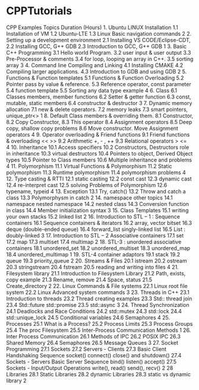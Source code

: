 # CPPTutorials
CPP Examples
Topics
Duration
(Hours)
    1. Ubuntu LINUX Installation
        1.1 Installation of VM
        1.2 Ubuntu-LTE
        1.3 Linux Basic navigation commands
2
    2. Setting up a development environment
        2.1 Installing VS CODE/Eclipse-CDT, 
        2.2 Installing GCC, G++ GDB
        2.3 Introduction to GCC, G++ GDB
1
    3. Basic C++ Programming 
        3.1 Hello world Program.
        3.2 user input & user output
        3.3 Pre-Processor & comments
        3.4 for loop, looping an array in C++.
        3.5 sorting array
3
    4. Command line Compiling and Linking
        4.1 Installing CMAKE
        4.2 Compiling larger applications.
        4.3 Introduction to GDB and using GDB
2
    5. Functions & Function templates
5.1 Functions & Function Overloading
            5.2 Pointer pass by value & reference.
5.3 Reference operator, const parameter
5.4 function template 
5.5 Sorting any data type example
4
    6. Class 
        6.1 Classes members, member functions
        6.2 Setter & getter function
        6.3 const, mutable, static members
        6.4 constructor & destructor
3
    7. Dynamic memory allocation
        7.1 new & delete operators.
        7.2 memory leaks
        7.3 smart pointers, unique_ptr<>
1
    8. Default Class members & overriding them.
        8.1 Constructor, 
        8.2 Copy Constructor,
        8.3 This operator
        8.4 Assignment operators 
        8.5 Deep copy, shallow copy problems
        8.6 Move constructor. Move Assignment operators
4
    9. Operator overloading & Friend functions
        9.1  Friend functions & overloading << >>
        9.2  Arithmetic  +, - , ++
        9.3 Relational operators > <=  
4
    10.   Inheritance
        10.1 Access specifiers
        10.2 Constructors, Destructors role in inheritance
        10.3 virtual destructors
        10.4 Pointers to object, Derived Object types
        10.5 Pointer to Class members
        10.6 Multiple inheritance and problems
4
    11. Polymorphism
11.1 Virtual Functions & Polymorphism
11.2 Static polymorphism 
               11.3 Runtime polymorphism
               11.4 polymorphism problems
4
    12. Type casting & RTTI
        12.1 static casting
        12.2 const cast
        12.3 dynamic cast
        12.4 re-interpret cast
        12.5 solving Problems of Polymorphism
        12.6 typename, typeid
4
    13. Exception
        13.1 Try, catch()
        13.2 Throw and catch a class
        13.3 Polymorphysm in catch
2
    14. namespace other topics
        14.1 namespace nested namespace
        14.2 nested class
        14.3 Conversion function in class
        14.4 Member initialization syntax
3
    15. Class Templates
        15.1 writing your own stacks
        15.2 linked list
2
    16. Introduction to STL – 1 : Sequence containers
            16.1 Sequence containers & iterators
16.2 array, vector bitset
16.3 deque (double-ended queue)
            16.4 forward_list  singly-linked list
        16.5  List : doubly-linked 
3
    17. Introduction to STL – 2 Associative containers
    17.1 set
    17.2 map
    17.3 multiset
    17.4 multimap
2
    18. STL-3 : unordered associative containers 
        18.1 unordered_set
        18.2 unordered_multiset
        18.3 unordered_map
        18.4 unordered_multimap
1
    19. STL-4 container adaptors 
        19.1 stack
        19.2 queue
        19.3 priority_queue
2
    20. Streams & Files
        20.1 istream
        20.2 ostream
        20.3 stringstream
        20.4 fstream
        20.5 reading and writing into files
4
    21. Filesystem library
        21.1 Introduction to Filesystem Library
        21.2 Path, exists, copy example
        21.3 Rename, remove
        21.4 Space, status
        21.5 Create_directory
2
    22. Linux Commands & File systems
        22.1 Linux root file system 
        22.2 Linux Advanced system commands
3
    23. Threads in C++
        23.1 Introduction to threads
        23.2 Thread creating examples
        23.3 Std:: thread join
        23.4 Std::future std::promise
        23.5 std::async
3
    24. Thread Synchronization
        24.1 Deadlocks and Race Conditions
        24.2 std::mutex 
        24.3 std::lock
        24.4 std::unique_lock
        24.5 Conditional variables 
        24.6 Semaphores
4
    25. Processes
        25.1 What is a Process?
        25.2 Process Limits
        25.3 Process Groups
        25.4 The proc Filesystem
        25.5 Inter-Process Communication Methods
1
    26. Inter Process Communication
26.1 Methods of IPC
            26.2 POSIX IPC
            26.3 Shared Memory
            26.4 Semaphores
            26.5 Message Queues
3
    27.  Socket Programming
27.1 Sockets 
            27.2 Servers - Clients
            27.3 Basic Client Handshaking Sequence
socket()
connect()
close() and shutdown()
             27.4 Sockets - Servers
Basic Server Sequence
bind()
listen()
accept()
              27.5 Sockets - Input/Output Operations
write(), read()
send(), recv()
2
    28 Libraries
28.1 Static Libraries 
            28.2 dynamic Libraries
            28.3 static vs dynamic library
2
